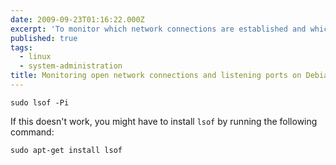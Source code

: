 ```yaml
---
date: 2009-09-23T01:16:22.000Z
excerpt: 'To monitor which network connections are established and which ports your Debian Lenny server is listening on, simply run:'
published: true
tags:
  - linux
  - system-administration
title: Monitoring open network connections and listening ports on Debian Lenny
---
```

```shell
sudo lsof -Pi
```

If this doesn't work, you might have to install `lsof` by running the following command:

```shell
sudo apt-get install lsof
```
